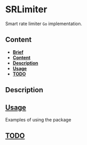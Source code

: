 # SRLimiter
Smart rate limiter ```Go``` implementation.

## Content

* **[Brief](#srlimiter)**
* **[Content](#content)**
* **[Description](#description)**
* **[Usage](#usage)**
* **[TODO](./TODO.md)**

## Description

## [Usage](./examples/)

Examples of using the package

## [TODO](./TODO.md)
